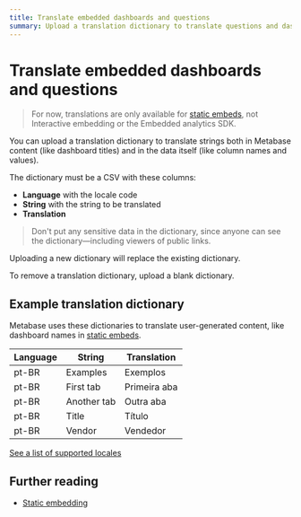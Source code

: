 ```yaml
---
title: Translate embedded dashboards and questions
summary: Upload a translation dictionary to translate questions and dashboards into different languages. Only available for static embeds.
---
```


# Translate embedded dashboards and questions

> For now, translations are only available for [static embeds](./static-embedding.md), not Interactive embedding or the Embedded analytics SDK.

You can upload a translation dictionary to translate strings both in Metabase content (like dashboard titles) and in the data itself (like column names and values).

The dictionary must be a CSV with these columns:

- **Language** with the locale code 
- **String** with the string to be translated
- **Translation**

> Don't put any sensitive data in the dictionary, since anyone can see the dictionary—including viewers of public links.

Uploading a new dictionary will replace the existing dictionary.

To remove a translation dictionary, upload a blank dictionary.

## Example translation dictionary

Metabase uses these dictionaries to translate user-generated content, like dashboard names in [static embeds](./static-embedding.md).

| Language | String      | Translation  |
| -------- | ----------- | ------------ |
| pt-BR    | Examples    | Exemplos     |
| pt-BR    | First tab   | Primeira aba |
| pt-BR    | Another tab | Outra aba    |
| pt-BR    | Title       | Título       |
| pt-BR    | Vendor      | Vendedor     |

[See a list of supported locales](../configuring-metabase/localization.md#supported-languages)

## Further reading

- [Static embedding](./static-embedding.md)
